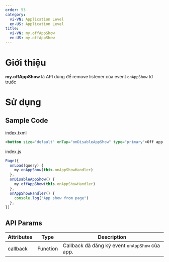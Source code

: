 ```yaml
---
order: 53
category:
  vi-VN: Application Level
  en-US: Application Level
title: 
  vi-VN: my.offAppShow
  en-US: my.offAppShow
---
```


# Giới thiệu

**my.offAppShow** là API dùng để remove listener của event `onAppShow` từ trước

# Sử dụng

## Sample Code

index.txml
```xml
<button size="default" onTap="onDisableAppShow" type="primary">Off app hide event</button>
```

index.js
```js
Page({
  onLoad(query) {
    my.onAppShow(this.onAppShowHandler)
  },
  onDisableAppShow() {
    my.offAppShow(this.onAppShowHandler)
  },
  onAppShowHandler() {
    console.log("App show from page")
  },
})
```

## API Params

| Attributes | Type     | Description                                                           |
| ---------- | -------- | --------------------------------------------------------------------- |
| callback    | Function | Callback đã đăng ký event `onAppShow` của app.                          |

